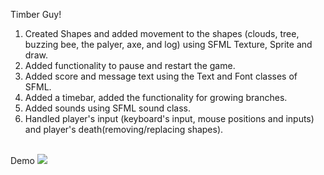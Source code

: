 Timber Guy!

1. Created Shapes and added movement to the shapes (clouds, tree, buzzing bee, the palyer, axe, and log) using SFML Texture, Sprite and draw.<br>
2. Added functionality to pause and restart the game. <br>
3. Added score and message text using the Text and Font classes of SFML.<br>
4. Added a timebar, added the functionality for growing branches.<br>
5. Added sounds using SFML sound class.<br>
6. Handled player's input (keyboard's input, mouse positions and inputs) and player's death(removing/replacing shapes).<br><br>

Demo
![](timberguy.gif)
